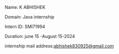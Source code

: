 Name: K ABHISHEK

Domain: Java internship

Intern ID: SMI71994

Duration: june 15 -August 15-2024

internship mail address:abhishek830925@gmail.com
